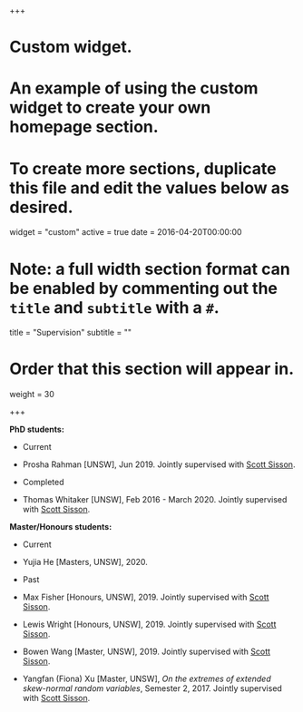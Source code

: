 +++
# Custom widget.
# An example of using the custom widget to create your own homepage section.
# To create more sections, duplicate this file and edit the values below as desired.
widget = "custom"
active = true
date = 2016-04-20T00:00:00

# Note: a full width section format can be enabled by commenting out the `title` and `subtitle` with a `#`.
title = "Supervision"
subtitle = ""

# Order that this section will appear in.
weight = 30

+++

**PhD students:**

- Current

 - Prosha Rahman [UNSW], Jun 2019. Jointly supervised with [Scott Sisson](https://web.maths.unsw.edu.au/~scott/).

- Completed

 - Thomas Whitaker [UNSW], Feb 2016 - March 2020. Jointly supervised with [Scott Sisson](https://web.maths.unsw.edu.au/~scott/).

**Master/Honours students:**

- Current

 - Yujia He [Masters, UNSW], 2020. 


- Past

 - Max Fisher [Honours, UNSW], 2019. Jointly supervised with [Scott Sisson](https://web.maths.unsw.edu.au/~scott/).
 - Lewis Wright [Honours, UNSW], 2019. Jointly supervised with [Scott Sisson](https://web.maths.unsw.edu.au/~scott/).
 - Bowen Wang [Master, UNSW], 2019. Jointly supervised with [Scott Sisson](https://web.maths.unsw.edu.au/~scott/).
 - Yangfan (Fiona) Xu [Master, UNSW], *On the extremes of extended skew-normal random variables*, Semester 2, 2017. Jointly supervised with [Scott Sisson](https://web.maths.unsw.edu.au/~scott/).
